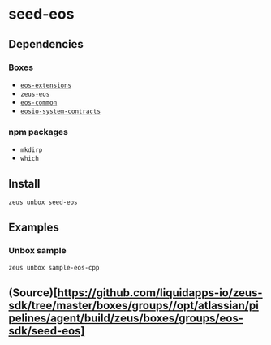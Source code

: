 
seed-eos 
====================




## Dependencies
### Boxes
* [`eos-extensions`](eos-extensions.md)
* [`zeus-eos`](zeus-eos.md)
* [`eos-common`](eos-common.md)
* [`eosio-system-contracts`](eosio-system-contracts.md)
### npm packages
* `mkdirp`
* `which`


## Install
```bash
zeus unbox seed-eos
```
## Examples
### Unbox sample 
```bash
zeus unbox sample-eos-cpp
```





## (Source)[https://github.com/liquidapps-io/zeus-sdk/tree/master/boxes/groups//opt/atlassian/pipelines/agent/build/zeus/boxes/groups/eos-sdk/seed-eos]
